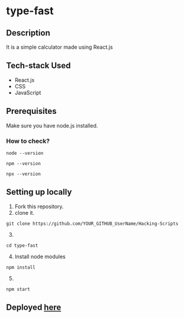 # type-fast

## Description
It is a simple calculator made using React.js
## Tech-stack Used
- React.js
- CSS
- JavaScript

## Prerequisites

Make sure you have node.js installed.

### How to check?
 ```
 node --version
 ```
 ```
 npm --version
 ```
 ```
 npx --version
 ```

## Setting up locally
1. Fork this repository.
2. clone it.
 ```
 git clone https://github.com/YOUR_GITHUB_UserName/Hacking-Scripts
 ```
3. 
 ```
 cd type-fast
 ```
4. Install node modules
 ```
 npm install
 ```
5. 
 ```
 npm start
 ```
   

## Deployed [here](https://type-fast-bymukul.netlify.app/)
